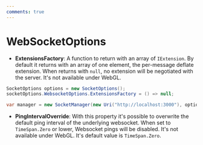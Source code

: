 ```yaml
---
comments: true
---
```


# WebSocketOptions

- **ExtensionsFactory**: A function to return with an array of `IExtension`. 
By default it returns with an array of one element, the per-message deflate extension. 
When returns with `null`, no extension will be negotiated with the server. It's not available under WebGL.

```csharp
SocketOptions options = new SocketOptions();
socketOptions.WebsocketOptions.ExtensionsFactory = () => null;

var manager = new SocketManager(new Uri("http://localhost:3000"), options);
```

- **PingIntervalOverride**: With this property it's possible to overwrite the default ping interval of the underlying websocket.
When set to `TimeSpan.Zero` or lower, Websocket pings will be disabled. It's not available under WebGL. It's default value is `TimeSpan.Zero`.
